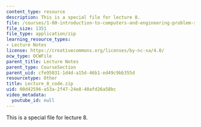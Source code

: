 ```yaml
---
content_type: resource
description: This is a special file for lecture 8.
file: /courses/1-00-introduction-to-computers-and-engineering-problem-solving-spring-2012/00d42596a53a2f4724e840afd26a58bc_Lecture_8_code.zip
file_size: 1351
file_type: application/zip
learning_resource_types:
- Lecture Notes
license: https://creativecommons.org/licenses/by-nc-sa/4.0/
ocw_type: OCWFile
parent_title: Lecture Notes
parent_type: CourseSection
parent_uid: cfe95031-1d4d-a15d-46b1-ed49c9bb355d
resourcetype: Other
title: Lecture_8_code.zip
uid: 00d42596-a53a-2f47-24e8-40afd26a58bc
video_metadata:
  youtube_id: null
---
```

This is a special file for lecture 8.